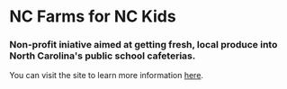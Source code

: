 # NC Farms for NC Kids 
### Non-profit iniative aimed at getting fresh, local produce into North Carolina's public school cafeterias. 
You can visit the site to learn more information [here](https://www.ncfarmsfornckids.com).
